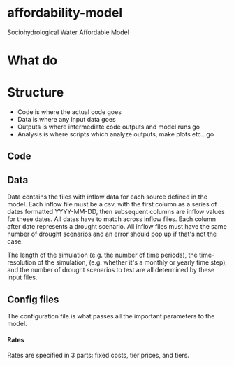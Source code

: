 # affordability-model
Sociohydrological Water Affordable Model

# What do


# Structure
* Code is where the actual code goes
* Data is where any input data goes
* Outputs is where intermediate code outputs and model runs go
* Analysis is where scripts which analyze outputs, make plots etc.. go

## Code

## Data
Data contains the files with inflow data for each source defined in the model.
Each inflow file must be a csv, with the first column as a series of dates formatted
YYYY-MM-DD, then subsequent columns are inflow values for these dates.
All dates have to match across inflow files. Each column after date represents
a drought scenario. All inflow files must have the same number of drought scenarios
and an error should pop up if that's not the case.

The length of the simulation (e.g. the number of time periods), the time-resolution of the simulation,
(e.g. whether it's a monthly or yearly time step), and the number of drought scenarios to test are
all determined by these input files.



## Config files
The configuration file is what passes all the important parameters to the model.

#### Rates
Rates are specified in 3 parts: fixed costs, tier prices, and tiers.

